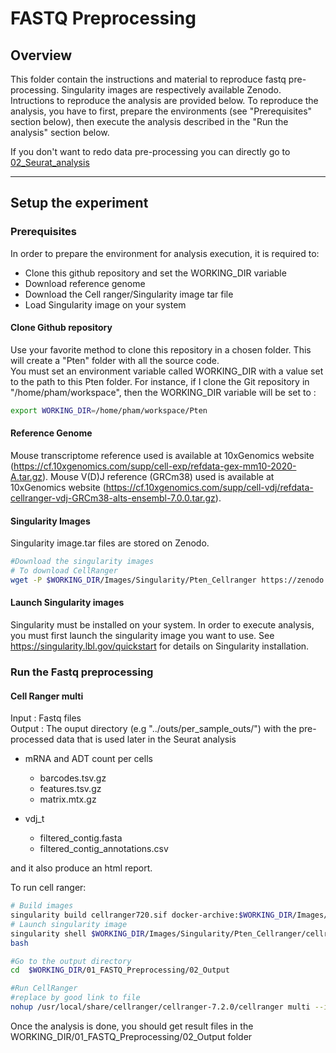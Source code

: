 # FASTQ Preprocessing
## Overview
This folder contain the instructions and material to reproduce fastq pre-processing. Singularity images are respectively available Zenodo. Intructions to reproduce the analysis are provided below.
To reproduce the analysis, you have to first, prepare the environments (see "Prerequisites" section below), then execute the analysis described in the "Run the analysis" section below.

If you don't want to redo data pre-processing you can directly go to [02_Seurat_analysis](../02_Seurat_analysis/README.md)

---

## Setup the experiment
### Prerequisites
In order to prepare the environment for analysis execution, it is required to:
- Clone this github repository and set the WORKING_DIR variable
- Download reference genome
- Download the Cell ranger/Singularity image tar file
- Load Singularity image on your system

#### Clone Github repository
Use your favorite method to clone this repository in a chosen folder. This will create a "Pten" folder with all the source code. <br/>
You must set an environment variable called WORKING_DIR with a value set to the path to this Pten folder. For instance, if I clone the Git repository in "/home/pham/workspace", then the WORKING_DIR variable will be set to :

```bash
export WORKING_DIR=/home/pham/workspace/Pten
```

#### Reference Genome
Mouse transcriptome reference used is available at 10xGenomics website (https://cf.10xgenomics.com/supp/cell-exp/refdata-gex-mm10-2020-A.tar.gz).
Mouse V(D)J reference (GRCm38) used is available at 10xGenomics website (https://cf.10xgenomics.com/supp/cell-vdj/refdata-cellranger-vdj-GRCm38-alts-ensembl-7.0.0.tar.gz).

#### Singularity Images
Singularity image.tar files are stored on Zenodo.

```bash
#Download the singularity images
# To download CellRanger
wget -P $WORKING_DIR/Images/Singularity/Pten_Cellranger https://zenodo.org/uploads/10671667/

```
#### Launch Singularity images
Singularity must be installed on your system. In order to execute analysis, you must first launch the singularity image you want to use. See https://singularity.lbl.gov/quickstart for details on Singularity installation.

### Run the Fastq preprocessing
#### Cell Ranger multi
Input : Fastq files <br/>
Output : The ouput directory (e.g "../outs/per_sample_outs/") with the pre-processed data that is used later in the Seurat analysis
- mRNA and ADT count per cells
  - barcodes.tsv.gz
  - features.tsv.gz
  - matrix.mtx.gz

- vdj_t
  - filtered_contig.fasta
  - filtered_contig_annotations.csv

and it also produce an html report.

To run cell ranger:
```bash
# Build images
singularity build cellranger720.sif docker-archive:$WORKING_DIR/Images/Singularity/Pten_Cellranger/cellranger720.tar
# Launch singularity image
singularity shell $WORKING_DIR/Images/Singularity/Pten_Cellranger/cellranger720.sif
bash

#Go to the output directory
cd  $WORKING_DIR/01_FASTQ_Preprocessing/02_Output

#Run CellRanger
#replace by good link to file
nohup /usr/local/share/cellranger/cellranger-7.2.0/cellranger multi --id=the_name_of_the_output_file --csv=$WORKING_DIR/01_FASTQ_Preprocessing/data/name_of_config_file.csv --localmem=256

```
Once the analysis is done, you should get result files in the WORKING_DIR/01_FASTQ_Preprocessing/02_Output folder
